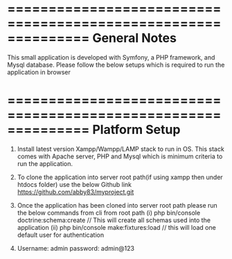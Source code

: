 ==============================================================
General Notes
==============================================================
This small application is developed with Symfony, a PHP framework, and Mysql database. Please follow the below setups which is required to run the application in browser

==============================================================
Platform Setup
==============================================================
1) Install latest version Xampp/Wampp/LAMP stack to run in OS. This stack comes with Apache server, PHP and Mysql which is minimum criteria to run the application.
2) To clone the application into server root path(if using xampp then under htdocs folder) use the below Github link
        https://github.com/abby83/myproject.git
3) Once the application has been cloned into server root path please run the below commands from cli from root path
        (i) php bin/console doctrine:schema:create  // This will create all schemas used into the application
        (ii) php bin/console make:fixtures:load     // this will load one default user for authentication

4) Username: admin
   password: admin@123

